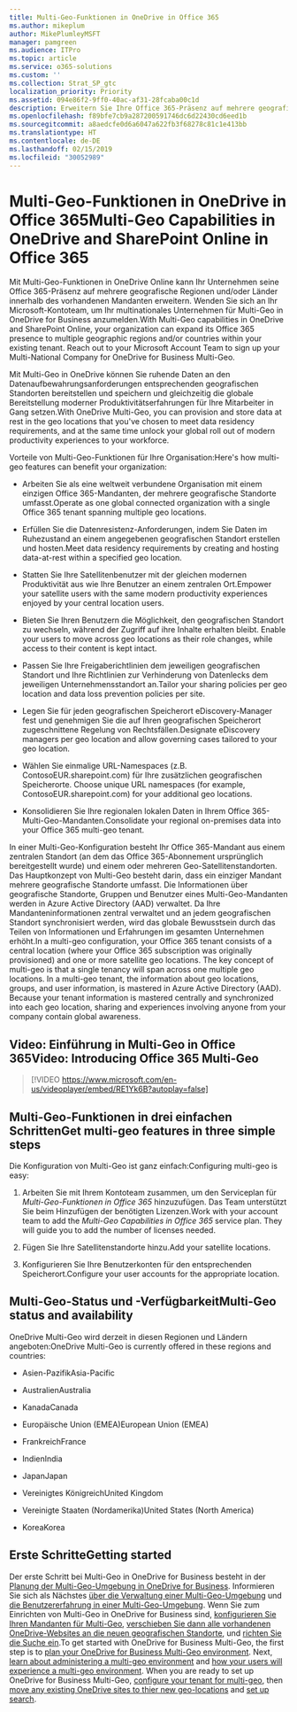 ```yaml
---
title: Multi-Geo-Funktionen in OneDrive in Office 365
ms.author: mikeplum
author: MikePlumleyMSFT
manager: pamgreen
ms.audience: ITPro
ms.topic: article
ms.service: o365-solutions
ms.custom: ''
ms.collection: Strat_SP_gtc
localization_priority: Priority
ms.assetid: 094e86f2-9ff0-40ac-af31-28fcaba00c1d
description: Erweitern Sie Ihre Office 365-Präsenz auf mehrere geografische Regionen mit Multi-Geo-Funktionen in OneDrive Online.
ms.openlocfilehash: f89bfe7cb9a287200591746dc6d22430cd6eed1b
ms.sourcegitcommit: a8aedcfe0d6a6047a622fb3f68278c81c1e413bb
ms.translationtype: HT
ms.contentlocale: de-DE
ms.lasthandoff: 02/15/2019
ms.locfileid: "30052989"
---
```

# <a name="multi-geo-capabilities-in-onedrive-in-office-365"></a><span data-ttu-id="35e39-103">Multi-Geo-Funktionen in OneDrive in Office 365</span><span class="sxs-lookup"><span data-stu-id="35e39-103">Multi-Geo Capabilities in OneDrive and SharePoint Online in Office 365</span></span>

<span data-ttu-id="35e39-p101">Mit Multi-Geo-Funktionen in OneDrive Online kann Ihr Unternehmen seine Office 365-Präsenz auf mehrere geografische Regionen und/oder Länder innerhalb des vorhandenen Mandanten erweitern. Wenden Sie sich an Ihr Microsoft-Kontoteam, um Ihr multinationales Unternehmen für Multi-Geo in OneDrive for Business anzumelden.</span><span class="sxs-lookup"><span data-stu-id="35e39-p101">With Multi-Geo capabilities in OneDrive and SharePoint Online, your organization can expand its Office 365 presence to multiple geographic regions and/or countries within your existing tenant. Reach out to your Microsoft Account Team to sign up your Multi-National Company for OneDrive for Business Multi-Geo.</span></span>
  
<span data-ttu-id="35e39-106">Mit Multi-Geo in OneDrive können Sie ruhende Daten an den Datenaufbewahrungsanforderungen entsprechenden geografischen Standorten bereitstellen und speichern und gleichzeitig die globale Bereitstellung moderner Produktivitätserfahrungen für Ihre Mitarbeiter in Gang setzen.</span><span class="sxs-lookup"><span data-stu-id="35e39-106">With OneDrive Multi-Geo, you can provision and store data at rest in the geo locations that you've chosen to meet data residency requirements, and at the same time unlock your global roll out of modern productivity experiences to your workforce.</span></span>
  
<span data-ttu-id="35e39-107">Vorteile von Multi-Geo-Funktionen für Ihre Organisation:</span><span class="sxs-lookup"><span data-stu-id="35e39-107">Here's how multi-geo features can benefit your organization:</span></span>
  
- <span data-ttu-id="35e39-108">Arbeiten Sie als eine weltweit verbundene Organisation mit einem einzigen Office 365-Mandanten, der mehrere geografische Standorte umfasst.</span><span class="sxs-lookup"><span data-stu-id="35e39-108">Operate as one global connected organization with a single Office 365 tenant spanning multiple geo locations.</span></span>
    
- <span data-ttu-id="35e39-109">Erfüllen Sie die Datenresistenz-Anforderungen, indem Sie Daten im Ruhezustand an einem angegebenen geografischen Standort erstellen und hosten.</span><span class="sxs-lookup"><span data-stu-id="35e39-109">Meet data residency requirements by creating and hosting data-at-rest within a specified geo location.</span></span>
    
- <span data-ttu-id="35e39-110">Statten Sie Ihre Satellitenbenutzer mit der gleichen modernen Produktivität aus wie Ihre Benutzer an einem zentralen Ort.</span><span class="sxs-lookup"><span data-stu-id="35e39-110">Empower your satellite users with the same modern productivity experiences enjoyed by your central location users.</span></span>
    
- <span data-ttu-id="35e39-111">Bieten Sie Ihren Benutzern die Möglichkeit, den geografischen Standort zu wechseln, während der Zugriff auf ihre Inhalte erhalten bleibt. </span><span class="sxs-lookup"><span data-stu-id="35e39-111">Enable your users to move across geo locations as their role changes, while access to their content is kept intact.</span></span>
    
- <span data-ttu-id="35e39-112">Passen Sie Ihre Freigaberichtlinien dem  jeweiligen geografischen Standort und Ihre Richtlinien zur Verhinderung von Datenlecks dem jeweiligen Unternehmensstandort an.</span><span class="sxs-lookup"><span data-stu-id="35e39-112">Tailor your sharing policies per geo location and data loss prevention policies per site.</span></span>
    
- <span data-ttu-id="35e39-113">Legen Sie für jeden geografischen Speicherort eDiscovery-Manager fest und genehmigen Sie die auf Ihren geografischen Speicherort zugeschnittene Regelung von Rechtsfällen.</span><span class="sxs-lookup"><span data-stu-id="35e39-113">Designate eDiscovery managers per geo location and allow governing cases tailored to your geo location.</span></span>
    
- <span data-ttu-id="35e39-114">Wählen Sie einmalige URL-Namespaces (z.B. ContosoEUR.sharepoint.com) für Ihre zusätzlichen geografischen Speicherorte. </span><span class="sxs-lookup"><span data-stu-id="35e39-114">Choose unique URL namespaces (for example, ContosoEUR.sharepoint.com) for your additional geo locations.</span></span>
    
- <span data-ttu-id="35e39-115">Konsolidieren Sie Ihre regionalen lokalen Daten in Ihrem Office 365-Multi-Geo-Mandanten.</span><span class="sxs-lookup"><span data-stu-id="35e39-115">Consolidate your regional on-premises data into your Office 365 multi-geo tenant.</span></span>
    
<span data-ttu-id="35e39-p102">In einer Multi-Geo-Konfiguration besteht Ihr Office 365-Mandant aus einem zentralen Standort (an dem das Office 365-Abonnement ursprünglich bereitgestellt wurde) und einem oder mehreren Geo-Satellitenstandorten. Das Hauptkonzept von Multi-Geo besteht darin, dass ein einziger Mandant mehrere geografische Standorte umfasst. Die Informationen über geografische Standorte, Gruppen und Benutzer eines Multi-Geo-Mandanten werden in Azure Active Directory (AAD) verwaltet. Da Ihre Mandanteninformationen zentral verwaltet und an jedem geografischen Standort synchronisiert werden, wird das globale Bewusstsein durch das Teilen von Informationen und Erfahrungen im gesamten Unternehmen erhöht.</span><span class="sxs-lookup"><span data-stu-id="35e39-p102">In a multi-geo configuration, your Office 365 tenant consists of a central location (where your Office 365 subscription was originally provisioned) and one or more satellite geo locations. The key concept of multi-geo is that a single tenancy will span across one multiple geo locations. In a multi-geo tenant, the information about geo locations, groups, and user information, is mastered in Azure Active Directory (AAD). Because your tenant information is mastered centrally and synchronized into each geo location, sharing and experiences involving anyone from your company contain global awareness.</span></span>

## <a name="video-introducing-office-365-multi-geo"></a><span data-ttu-id="35e39-120">Video: Einführung in Multi-Geo in Office 365</span><span class="sxs-lookup"><span data-stu-id="35e39-120">Video: Introducing Office 365 Multi-Geo</span></span>

> [!VIDEO https://www.microsoft.com/en-us/videoplayer/embed/RE1Yk6B?autoplay=false]
  
## <a name="get-multi-geo-features-in-three-simple-steps"></a><span data-ttu-id="35e39-121">Multi-Geo-Funktionen in drei einfachen Schritten</span><span class="sxs-lookup"><span data-stu-id="35e39-121">Get multi-geo features in three simple steps</span></span>

<span data-ttu-id="35e39-122">Die Konfiguration von Multi-Geo ist ganz einfach:</span><span class="sxs-lookup"><span data-stu-id="35e39-122">Configuring multi-geo is easy:</span></span>
  
1. <span data-ttu-id="35e39-p103">Arbeiten Sie mit Ihrem Kontoteam zusammen, um den Serviceplan für _Multi-Geo-Funktionen in Office 365_ hinzuzufügen. Das Team unterstützt Sie beim Hinzufügen der benötigten Lizenzen.</span><span class="sxs-lookup"><span data-stu-id="35e39-p103">Work with your account team to add the _Multi-Geo Capabilities in Office 365_ service plan. They will guide you to add the number of licenses needed.</span></span>
    
2. <span data-ttu-id="35e39-125">Fügen Sie Ihre Satellitenstandorte hinzu.</span><span class="sxs-lookup"><span data-stu-id="35e39-125">Add your satellite locations.</span></span>
    
3. <span data-ttu-id="35e39-126">Konfigurieren Sie Ihre Benutzerkonten für den entsprechenden Speicherort.</span><span class="sxs-lookup"><span data-stu-id="35e39-126">Configure your user accounts for the appropriate location.</span></span>
    
## <a name="multi-geo-status-and-availability"></a><span data-ttu-id="35e39-127">Multi-Geo-Status und -Verfügbarkeit</span><span class="sxs-lookup"><span data-stu-id="35e39-127">Multi-Geo status and availability</span></span>

<span data-ttu-id="35e39-128">OneDrive Multi-Geo wird derzeit in diesen Regionen und Ländern angeboten:</span><span class="sxs-lookup"><span data-stu-id="35e39-128">OneDrive Multi-Geo is currently offered in these regions and countries:</span></span>
  
- <span data-ttu-id="35e39-129">Asien-Pazifik</span><span class="sxs-lookup"><span data-stu-id="35e39-129">Asia-Pacific</span></span>

- <span data-ttu-id="35e39-130">Australien</span><span class="sxs-lookup"><span data-stu-id="35e39-130">Australia</span></span>

- <span data-ttu-id="35e39-131">Kanada</span><span class="sxs-lookup"><span data-stu-id="35e39-131">Canada</span></span>

- <span data-ttu-id="35e39-132">Europäische Union (EMEA)</span><span class="sxs-lookup"><span data-stu-id="35e39-132">European Union (EMEA)</span></span>

- <span data-ttu-id="35e39-133">Frankreich</span><span class="sxs-lookup"><span data-stu-id="35e39-133">France</span></span>

- <span data-ttu-id="35e39-134">Indien</span><span class="sxs-lookup"><span data-stu-id="35e39-134">India</span></span>

- <span data-ttu-id="35e39-135">Japan</span><span class="sxs-lookup"><span data-stu-id="35e39-135">Japan</span></span>

- <span data-ttu-id="35e39-136">Vereinigtes Königreich</span><span class="sxs-lookup"><span data-stu-id="35e39-136">United Kingdom</span></span>

- <span data-ttu-id="35e39-137">Vereinigte Staaten (Nordamerika)</span><span class="sxs-lookup"><span data-stu-id="35e39-137">United States (North America)</span></span>

- <span data-ttu-id="35e39-138">Korea</span><span class="sxs-lookup"><span data-stu-id="35e39-138">Korea</span></span>

## <a name="getting-started"></a><span data-ttu-id="35e39-139">Erste Schritte</span><span class="sxs-lookup"><span data-stu-id="35e39-139">Getting started</span></span>

<span data-ttu-id="35e39-p104">Der erste Schritt bei Multi-Geo in OneDrive for Business besteht in der [Planung der Multi-Geo-Umgebung in OneDrive for Business](plan-for-multi-geo.md). Informieren Sie sich als Nächstes [über die Verwaltung einer Multi-Geo-Umgebung](administering-a-multi-geo-environment.md) und [die Benutzererfahrung in einer Multi-Geo-Umgebung](multi-geo-user-experience.md). Wenn Sie zum Einrichten von Multi-Geo in OneDrive for Business sind, [konfigurieren Sie Ihren Mandanten für Multi-Geo](multi-geo-tenant-configuration.md), [verschieben Sie dann alle vorhandenen OneDrive-Websites an die neuen geografischen Standorte](move-onedrive-between-geo-locations.md), und [richten Sie die Suche ein](configure-search-for-multi-geo.md).</span><span class="sxs-lookup"><span data-stu-id="35e39-p104">To get started with OneDrive for Business Multi-Geo, the first step is to [plan your OneDrive for Business Multi-Geo environment](plan-for-multi-geo.md). Next, [learn about administering a multi-geo environment](administering-a-multi-geo-environment.md) and [how your users will experience a multi-geo environment](multi-geo-user-experience.md). When you are ready to set up OneDrive for Business Multi-Geo, [configure your tenant for multi-geo](multi-geo-tenant-configuration.md), then [move any existing OneDrive sites to thier new geo-locations](move-onedrive-between-geo-locations.md) and [set up search](configure-search-for-multi-geo.md).</span></span>
